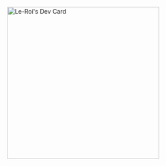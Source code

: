 
<a href="https://app.daily.dev/leroi"><img src="https://api.daily.dev/devcards/v2/Vp2NQoNGr1RkFv4BOzTMS.png?type=default&r=rrz" width="356" alt="Le-Roi's Dev Card"/></a>

<!--
**Le-Roi777/Le-Roi777** is a ✨ _special_ ✨ repository because its `README.md` (this file) appears on your GitHub profile.

Here are some ideas to get you started:

- 🔭 I’m currently working on ...
- 🌱 I’m currently learning ...
- 👯 I’m looking to collaborate on ...
- 🤔 I’m looking for help with ...
- 💬 Ask me about ...
- 📫 How to reach me: ...
- 😄 Pronouns: ...
- ⚡ Fun fact: ...
-->
